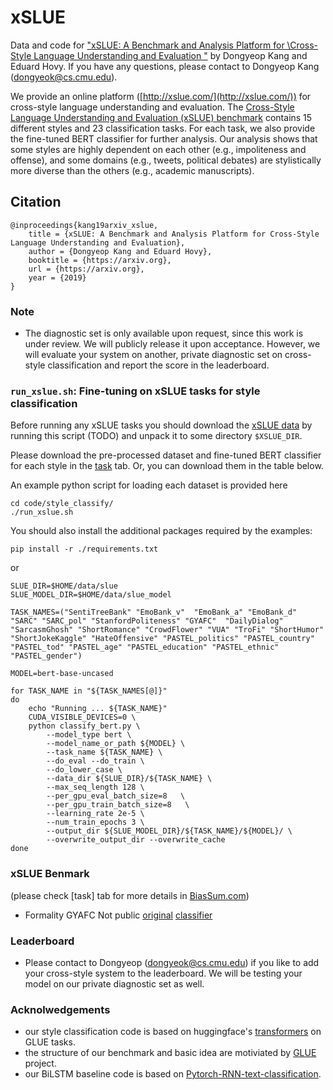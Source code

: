 # xSLUE
Data and code for ["xSLUE: A Benchmark and Analysis Platform for \\Cross-Style Language Understanding and Evaluation
"](https://arxiv.org) by Dongyeop Kang and Eduard Hovy. If you have any questions, please contact to Dongyeop Kang (dongyeok@cs.cmu.edu).

We provide an online platform ([http://xslue.com/](http://xslue.com/)) for cross-style language understanding and evaluation.
The [Cross-Style Language Understanding and Evaluation (xSLUE) benchmark](https://xslue.com/) contains 15 different styles and 23 classification tasks. For each task, we also provide the fine-tuned BERT classifier for further analysis. Our analysis shows that some styles are highly dependent on each other (e.g., impoliteness and offense), and some domains (e.g., tweets, political debates) are stylistically more diverse than the others (e.g., academic manuscripts).


## Citation
    @inproceedings{kang19arxiv_xslue,
        title = {xSLUE: A Benchmark and Analysis Platform for Cross-Style Language Understanding and Evaluation},
        author = {Dongyeop Kang and Eduard Hovy},
        booktitle = {https://arxiv.org},
        url = {https://arxiv.org},
        year = {2019}
    }

### Note
- The diagnostic set is only available upon request, since this work is under review. We will publicly release it upon acceptance. However, we will evaluate your system on another, private diagnostic set on cross-style classification and report the score in the leaderboard.


### `run_xslue.sh`: Fine-tuning on xSLUE tasks for style classification

Before running any xSLUE tasks you should download the
[xSLUE data](https://xslue.com) by running this script (TODO) and unpack it to some directory `$XSLUE_DIR`.

Please download the pre-processed dataset and fine-tuned BERT classifier for each style in the [task](http://xslue.com/) tab. Or, you can download them in the table below.


An example python script for loading each dataset is provided here
```shell
cd code/style_classify/
./run_xslue.sh
```

You should also install the additional packages required by the examples:

```shell
pip install -r ./requirements.txt
```

or

```shell
SLUE_DIR=$HOME/data/slue
SLUE_MODEL_DIR=$HOME/data/slue_model

TASK_NAMES=("SentiTreeBank" "EmoBank_v"  "EmoBank_a" "EmoBank_d" "SARC" "SARC_pol" "StanfordPoliteness" "GYAFC"  "DailyDialog" "SarcasmGhosh" "ShortRomance" "CrowdFlower" "VUA" "TroFi" "ShortHumor" "ShortJokeKaggle" "HateOffensive" "PASTEL_politics" "PASTEL_country" "PASTEL_tod" "PASTEL_age" "PASTEL_education" "PASTEL_ethnic" "PASTEL_gender")

MODEL=bert-base-uncased

for TASK_NAME in "${TASK_NAMES[@]}"
do
    echo "Running ... ${TASK_NAME}"
    CUDA_VISIBLE_DEVICES=0 \
    python classify_bert.py \
        --model_type bert \
        --model_name_or_path ${MODEL} \
        --task_name ${TASK_NAME} \
        --do_eval --do_train \
        --do_lower_case \
        --data_dir ${SLUE_DIR}/${TASK_NAME} \
        --max_seq_length 128 \
        --per_gpu_eval_batch_size=8   \
        --per_gpu_train_batch_size=8   \
        --learning_rate 2e-5 \
        --num_train_epochs 3 \
        --output_dir ${SLUE_MODEL_DIR}/${TASK_NAME}/${MODEL}/ \
        --overwrite_output_dir --overwrite_cache
done
```


### xSLUE Benmark
(please check [task] tab for more details in [BiasSum.com](http://biassum.com))
 - Formality GYAFC Not public [original](https://github.com/raosudha89/GYAFC-corpus) [classifier](https://github.com/dykang/xslue)


### Leaderboard
 - Please contact to Dongyeop (dongyeok@cs.cmu.edu) if you like to add your cross-style system to the leaderboard. We will be testing your model on our private diagnostic set as well. 

### Acknolwedgements
 - our style classification code is based on huggingface's [transformers](https://github.com/huggingface/transformers) on GLUE tasks.
 - the structure of our benchmark and basic idea are motiviated by [GLUE](https://gluebenchmark.com/) project.
 - our BiLSTM baseline code is based on [Pytorch-RNN-text-classification](https://github.com/keishinkickback/Pytorch-RNN-text-classification).


